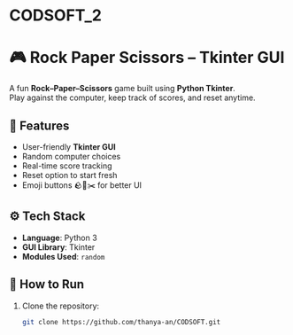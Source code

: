 # CODSOFT_2
# 🎮 Rock Paper Scissors – Tkinter GUI

A fun **Rock–Paper–Scissors** game built using **Python Tkinter**.  
Play against the computer, keep track of scores, and reset anytime.  


## 📌 Features
- User-friendly **Tkinter GUI**
- Random computer choices
- Real-time score tracking
- Reset option to start fresh
- Emoji buttons 🪨📄✂️ for better UI



## ⚙️ Tech Stack
- **Language**: Python 3  
- **GUI Library**: Tkinter  
- **Modules Used**: `random`  



## 🚀 How to Run

1. Clone the repository:
   ```bash
   git clone https://github.com/thanya-an/CODSOFT.git
